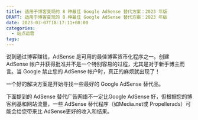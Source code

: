 ```yaml
---
title: 适用于博客变现的 8 种最佳 Google AdSense 替代方案：2023 年版
DRAFT: 适用于博客变现的 8 种最佳 Google AdSense 替代方案：2023 年版
date: 2023-03-07T18:17:11+08:00
categories:
  - 站点运营
tags:
---
```


说到通过博客赚钱，AdSense 是可用的最佳博客货币化程序之一。创建 AdSense 帐户并获得批准并不是一个特别容易的过程，尤其是对于新手博主而言。当 Google 禁止您的 AdSense 帐户时，真正的麻烦就出现了！

一个好的解决方案是开始寻找一些最好的 Google AdSense 替代品。

下面提到的 AdSense 替代广告网络不一定比Google AdSense 好，但根据您的博客利基和网站流量，一些 AdSense 替代程序（如Media.net或 Propellerads）可能会给您带来比 AdSense更好的收入和结果。
